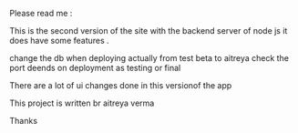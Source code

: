 Please read me :

This is the second version of the site with the backend server of node js it does have some features .

change the db when deploying actually from test beta to aitreya
check the port deends on deployment as testing or final 

There are a lot of ui changes done in this versionof the app

This project is written br aitreya verma

Thanks
